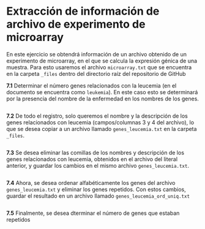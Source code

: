 # Extracción de información de archivo de experimento de microarray   
   
         
En este ejercicio se obtendrá información de un archivo obtenido de un experimento de microarray, en el que se calcula la expresión génica de una muestra. Para esto usaremos el archivo `microarray.txt` que se encuentra en la carpeta `_files` dentro del directorio raíz del repositorio de GitHub   
    
   
**7.1** Determinar el número genes relacionados con la leucemia (en el documento se encuentra como `leukemia`). En este caso esto se determinará por la presencia del nombre de la enfermedad en los nombres de los genes.

```bash

```

**7.2** De todo el registro, solo queremos el nombre y la descripción de los genes relacionados con leucemia (campos/columnas 3 y 4 del archivo), lo que se desea copiar a un archivo llamado `genes_leucemia.txt` en la carpeta `_files`.  

```bash

```

**7.3** Se desea eliminar las comillas de los nombres y descripción de los genes relacionados con leucemia, obtenidos en el archivo del literal anterior, y guardar los cambios en el mismo archivo `genes_leucemia.txt`.

```bash

```

**7.4** Ahora, se desea ordenar alfabéticamente los genes del archivo `genes_leucemia.txt` y eliminar los genes repetidos. Con estos cambios, guardar el resultado en un archivo llamado `genes_leucemia_ord_uniq.txt`

```bash

```

**7.5** Finalmente, se desea dterminar el número de genes que estaban repetidos

```bash

```